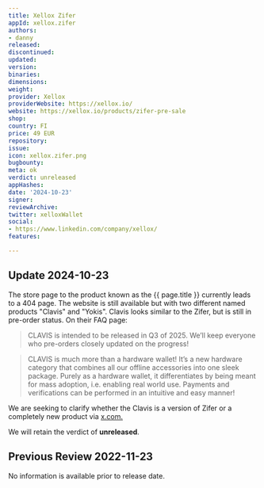 ```yaml
---
title: Xellox Zifer
appId: xellox.zifer
authors:
- danny
released: 
discontinued: 
updated: 
version: 
binaries: 
dimensions: 
weight: 
provider: Xellox
providerWebsite: https://xellox.io/
website: https://xellox.io/products/zifer-pre-sale
shop: 
country: FI
price: 49 EUR
repository: 
issue: 
icon: xellox.zifer.png
bugbounty: 
meta: ok
verdict: unreleased
appHashes: 
date: '2024-10-23'
signer: 
reviewArchive: 
twitter: xelloxWallet
social:
- https://www.linkedin.com/company/xellox/
features: 

---
```


## Update 2024-10-23

The store page to the product known as the {{ page.title }} currently leads to a 404 page. The website is still available but with two different named products "Clavis" and "Yokis". Clavis looks similar to the Zifer, but is still in pre-order status. On their FAQ page:

> CLAVIS is intended to be released in Q3 of 2025. We’ll keep everyone who pre-orders closely updated on the progress!

> CLAVIS is much more than a hardware wallet! It’s a new hardware category that combines all our offline accessories into one sleek package. Purely as a hardware wallet, it differentiates by being meant for mass adoption, i.e. enabling real world use. Payments and verifications can be performed in an intuitive and easy manner!

We are seeking to clarify whether the Clavis is a version of Zifer or a completely new product via [x.com.](https://x.com/dannybuntu/status/1848980249079648718)

We will retain the verdict of **unreleased**.

## Previous Review 2022-11-23

No information is available prior to release date.